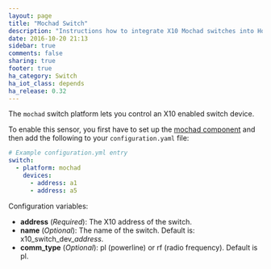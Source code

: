 ```yaml
---
layout: page
title: "Mochad Switch"
description: "Instructions how to integrate X10 Mochad switches into Home Assistant."
date: 2016-10-20 21:13
sidebar: true
comments: false
sharing: true
footer: true
ha_category: Switch
ha_iot_class: depends
ha_release: 0.32
---
```


The `mochad` switch platform lets you control an X10 enabled switch device.

To enable this sensor, you first have to set up the [mochad component](/components/mochad/) and then add the following to your `configuration.yaml` file:

```yaml
# Example configuration.yml entry
switch:
  - platform: mochad
    devices:
      - address: a1
      - address: a5
```

Configuration variables:

- **address** (*Required*): The X10 address of the switch.
- **name** (*Optional*): The name of the switch. Default is: x10_switch_dev_*address*.
- **comm_type** (*Optional*): pl (powerline) or rf (radio frequency). Default is pl.

